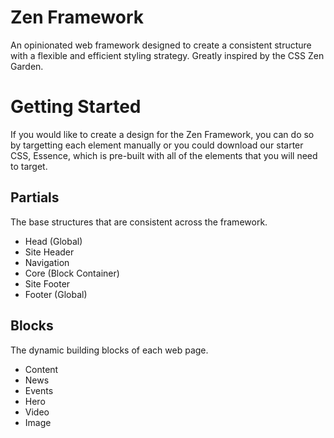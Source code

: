 # Zen Framework

An opinionated web framework designed to create a consistent structure with a flexible and efficient styling strategy. Greatly inspired by the CSS Zen Garden.

# Getting Started

If you would like to create a design for the Zen Framework, you can do so by targetting each element manually or you could download our starter CSS, Essence, which is pre-built with all of the elements that you will need to target.

## Partials
The base structures that are consistent across the framework.
- Head (Global)
- Site Header
- Navigation
- Core (Block Container)
- Site Footer
- Footer (Global)

## Blocks
The dynamic building blocks of each web page.
- Content
- News
- Events
- Hero
- Video
- Image
